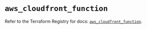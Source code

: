 # `aws_cloudfront_function`

Refer to the Terraform Registry for docs: [`aws_cloudfront_function`](https://registry.terraform.io/providers/hashicorp/aws/5.52.0/docs/resources/cloudfront_function).
